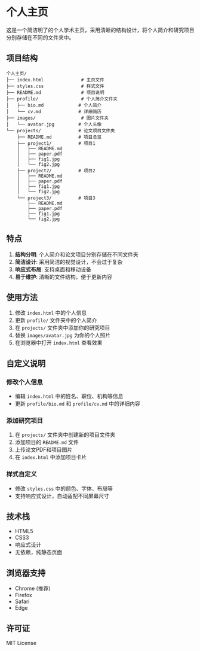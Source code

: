 # 个人主页

这是一个简洁明了的个人学术主页，采用清晰的结构设计，将个人简介和研究项目分别存储在不同的文件夹中。

## 项目结构

```
个人主页/
├── index.html              # 主页文件
├── styles.css              # 样式文件
├── README.md               # 项目说明
├── profile/                # 个人简介文件夹
│   ├── bio.md             # 个人简介
│   └── cv.md              # 详细简历
├── images/                 # 图片文件夹
│   └── avatar.jpg         # 个人头像
└── projects/              # 论文项目文件夹
    ├── README.md          # 项目总览
    ├── project1/          # 项目1
    │   ├── README.md
    │   ├── paper.pdf
    │   ├── fig1.jpg
    │   └── fig2.jpg
    ├── project2/          # 项目2
    │   ├── README.md
    │   ├── paper.pdf
    │   ├── fig1.jpg
    │   └── fig2.jpg
    └── project3/          # 项目3
        ├── README.md
        ├── paper.pdf
        ├── fig1.jpg
        └── fig2.jpg
```

## 特点

1. **结构分明**: 个人简介和论文项目分别存储在不同文件夹
2. **简洁设计**: 采用简洁的视觉设计，不会过于复杂
3. **响应式布局**: 支持桌面和移动设备
4. **易于维护**: 清晰的文件结构，便于更新内容

## 使用方法

1. 修改 `index.html` 中的个人信息
2. 更新 `profile/` 文件夹中的个人简介
3. 在 `projects/` 文件夹中添加你的研究项目
4. 替换 `images/avatar.jpg` 为你的个人照片
5. 在浏览器中打开 `index.html` 查看效果

## 自定义说明

### 修改个人信息
- 编辑 `index.html` 中的姓名、职位、机构等信息
- 更新 `profile/bio.md` 和 `profile/cv.md` 中的详细内容

### 添加研究项目
1. 在 `projects/` 文件夹中创建新的项目文件夹
2. 添加项目的 `README.md` 文件
3. 上传论文PDF和项目图片
4. 在 `index.html` 中添加项目卡片

### 样式自定义
- 修改 `styles.css` 中的颜色、字体、布局等
- 支持响应式设计，自动适配不同屏幕尺寸

## 技术栈

- HTML5
- CSS3
- 响应式设计
- 无依赖，纯静态页面

## 浏览器支持

- Chrome (推荐)
- Firefox
- Safari
- Edge

## 许可证

MIT License
